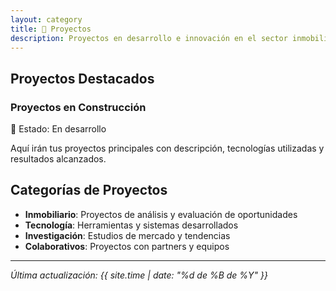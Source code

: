 ```yaml
---
layout: category
title: 🚀 Proyectos
description: Proyectos en desarrollo e innovación en el sector inmobiliario
---
```


## Proyectos Destacados

<div class="posts-list">

<div class="post-card">
  <h3>Proyectos en Construcción</h3>
  <div class="post-meta">
    <span>📍 Estado: En desarrollo</span>
  </div>
  <div class="post-excerpt">
    <p>Aquí irán tus proyectos principales con descripción, tecnologías utilizadas y resultados alcanzados.</p>
  </div>
</div>

</div>

## Categorías de Proyectos

- **Inmobiliario**: Proyectos de análisis y evaluación de oportunidades
- **Tecnología**: Herramientas y sistemas desarrollados
- **Investigación**: Estudios de mercado y tendencias
- **Colaborativos**: Proyectos con partners y equipos

---

*Última actualización: {{ site.time | date: "%d de %B de %Y" }}*
